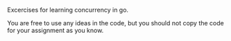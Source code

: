 Excercises for learning concurrency in go.

You are free to use any ideas in the code, but you should not copy the code for your assignment as you know.